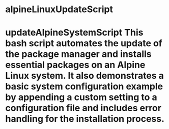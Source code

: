 # alpineLinuxUpdateScript
# updateAlpineSystemScript This bash script automates the update of the package manager and installs essential packages on an Alpine Linux system. It also demonstrates a basic system configuration example by appending a custom setting to a configuration file and includes error handling for the installation process.  

